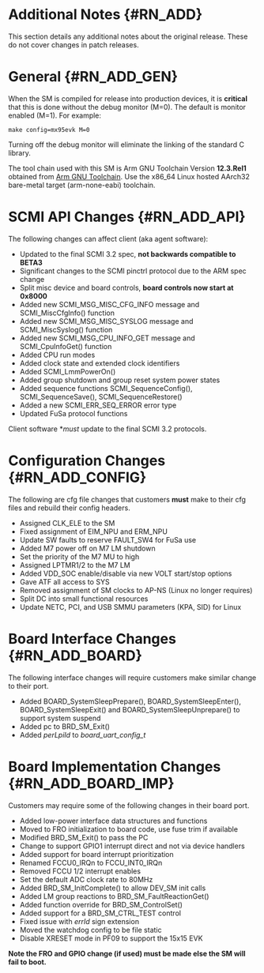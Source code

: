 Additional Notes {#RN_ADD}
================

This section details any additional notes about the original release. These do not cover
changes in patch releases.

General {#RN_ADD_GEN}
=======

When the SM is compiled for release into production devices, it is **critical** that this
is done without the debug monitor (M=0). The default is monitor enabled (M=1). For example:

	make config=mx95evk M=0

Turning off the debug monitor will eliminate the linking of the standard C library.

The tool chain used with this SM is Arm GNU Toolchain Version **12.3.Rel1** obtained from 
[Arm GNU Toolchain](https://developer.arm.com/Tools%20and%20Software/GNU%20Toolchain).
Use the x86_64 Linux hosted AArch32 bare-metal target (arm-none-eabi) toolchain.

SCMI API Changes {#RN_ADD_API}
================

The following changes can affect client (aka agent software):

- Updated to the final SCMI 3.2 spec, **not backwards compatible to BETA3**
- Significant changes to the SCMI pinctrl protocol due to the ARM spec change
- Split misc device and board controls, **board controls now start at 0x8000**
- Added new SCMI_MSG_MISC_CFG_INFO message and SCMI_MiscCfgInfo() function
- Added new SCMI_MSG_MISC_SYSLOG message and SCMI_MiscSyslog() function
- Added new SCMI_MSG_CPU_INFO_GET message and SCMI_CpuInfoGet() function
- Added CPU run modes
- Added clock state and extended clock identifiers
- Added SCMI_LmmPowerOn()
- Added group shutdown and group reset system power states
- Added sequence functions SCMI_SequenceConfig(), SCMI_SequenceSave(), SCMI_SequenceRestore()
- Added a new SCMI_ERR_SEQ_ERROR error type
- Updated FuSa protocol functions

Client software **must* update to the final SCMI 3.2 protocols.

Configuration Changes {#RN_ADD_CONFIG}
=====================

The following are cfg file changes that customers **must** make to their cfg files
and rebuild their config headers.

- Assigned CLK_ELE to the SM
- Fixed assignment of EIM_NPU and ERM_NPU
- Update SW faults to reserve FAULT_SW4 for FuSa use
- Added M7 power off on M7 LM shutdown
- Set the priority of the M7 MU to high
- Assigned LPTMR1/2 to the M7 LM
- Added VDD_SOC enable/disable via new VOLT start/stop options
- Gave ATF all access to SYS
- Removed assignment of SM clocks to AP-NS (Linux no longer requires)
- Split DC into small functional resources
- Update NETC, PCI, and USB SMMU parameters (KPA, SID) for Linux

Board Interface Changes {#RN_ADD_BOARD}
=======================

The following interface changes will require customers make similar change to their port.

- Added BOARD_SystemSleepPrepare(), BOARD_SystemSleepEnter(), BOARD_SystemSleepExit()
  and BOARD_SystemSleepUnprepare() to support system suspend
- Added pc to BRD_SM_Exit()
- Added *perLpiId* to *board_uart_config_t*

Board Implementation Changes {#RN_ADD_BOARD_IMP}
============================

Customers may require some of the following changes in their board port.

- Added low-power interface data structures and functions
- Moved to FRO initialization to board code, use fuse trim if available
- Modified BRD_SM_Exit() to pass the PC
- Change to support GPIO1 interrupt direct and not via device handlers
- Added support for board interrupt prioritization
- Renamed FCCU0_IRQn to FCCU_INT0_IRQn
- Removed FCCU 1/2 interrupt enables
- Set the default ADC clock rate to 80MHz
- Added BRD_SM_InitComplete() to allow DEV_SM init calls
- Added LM group reactions to BRD_SM_FaultReactionGet()
- Added function override for BRD_SM_ControlSet()
- Added support for a BRD_SM_CTRL_TEST control
- Fixed issue with *errId* sign extension
- Moved the watchdog config to be file static
- Disable XRESET mode in PF09 to support the 15x15 EVK

**Note the FRO and GPIO change (if used) must be made else the SM will
fail to boot.**


